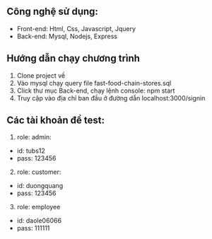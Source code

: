 ## Công nghệ sử dụng:
- Front-end: Html, Css, Javascript, Jquery
- Back-end: Mysql, Nodejs, Express

## Hướng dẫn chạy chương trình
1. Clone project về
2. Vào mysql chạy query file fast-food-chain-stores.sql
3. Click thư mục Back-end, chạy lệnh console: npm start
4. Truy cập vào địa chỉ ban đầu ở đường dẫn localhost:3000/signin

## Các tài khoản để test:

1. role: admin: 
- id: tubs12
- pass: 123456

2. role: customer: 
- id: duongquang
- pass: 123456

3. role: employee
- id: daole06066
- pass: 111111
